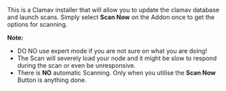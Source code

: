 This is a Clamav installer that will allow you to update the clamav database and launch scans. 
Simply select **Scan Now** on the Addon once to get the options for scanning.

**Note:** 
* DO NO use expert mode if you are not sure on what you are doing!
* The Scan will severely load your node and it might be slow to respond during the scan or even be unresponsive.
* There is **NO** automatic Scanning. Only when you utilise the **Scan Now** Button is anything done.